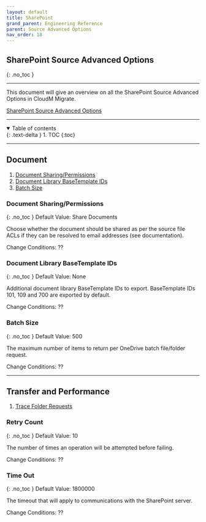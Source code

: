 ```yaml
---
layout: default
title: SharePoint
grand_parent: Engineering Reference
parent: Source Advanced Options
nav_order: 18
---
```


## SharePoint Source Advanced Options
{: .no_toc }

---

This document will give an overview on all the SharePoint Source Advanced Options in CloudM Migrate. 

<a href="https://cloudm-migrate.github.io/documentation/Engineering-Reference/SharePointSource.html">SharePoint Source Advanced Options</a>

---
<a name="top"></a>
<details open markdown="block">
  <summary>
    Table of contents
  </summary>
  {: .text-delta }
1. TOC
{:toc}
</details>

---
## Document

1. [Document Sharing/Permissions](#docsharperm)
2. [Document Library BaseTemplate IDs](#doclibbase)
3. [Batch Size](#batchsize)

### Document Sharing/Permissions <a name="docsharperm"></a>
{: .no_toc }
Default Value: Share Documents

Choose whether the document should be shared as per the source file ACLs if they can be resolved to email addresses (see documentation).

Change Conditions: ??

### Document Library BaseTemplate IDs <a name="doclibbase"></a>
{: .no_toc }
Default Value: None

Additional document library BaseTemplate IDs to export. BaseTemplate IDs 101, 109 and 700 are exported by default.

Change Conditions: ??

### Batch Size <a name="batchsize"></a>
{: .no_toc }
Default Value: 500

The maximum number of items to return per OneDrive batch file/folder request.

Change Conditions: ??

---
## Transfer and Performance

1. [Trace Folder Requests](#tracefold)

### Retry Count<a name="tracefold"></a>
{: .no_toc }
Default Value: 10

The number of times an operation will be attempted before failing.

Change Conditions: ??

### Time Out <a name="tracefold"></a>
{: .no_toc }
Default Value: 1800000

The timeout that will apply to communications with the SharePoint server.

Change Conditions: ??
